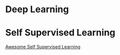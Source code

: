 # Deep Learning

# Self Supervised Learning
[Awesome Self Supervised Learning](https://github.com/jason718/awesome-self-supervised-learning)



